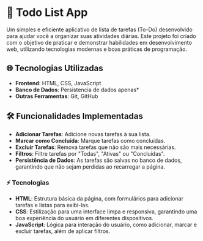# 📝 Todo List App

Um simples e eficiente aplicativo de lista de tarefas (To-Do) desenvolvido para ajudar você a organizar suas atividades diárias. Este projeto foi criado com o objetivo de praticar e demonstrar habilidades em desenvolvimento web, utilizando tecnologias modernas e boas práticas de programação.

## 🌐 Tecnologias Utilizadas

- **Frontend**: HTML, CSS, JavaScript
- **Banco de Dados**: Persistencia de dados apenas*
- **Outras Ferramentas**: Git, GitHub

## 🛠️ Funcionalidades Implementadas

- **Adicionar Tarefas**: Adicione novas tarefas à sua lista.
- **Marcar como Concluída**: Marque tarefas como concluídas.
- **Excluir Tarefas**: Remova tarefas que não são mais necessárias.
- **Filtros**: Filtre tarefas por "Todas", "Ativas" ou "Concluídas".
- **Persistência de Dados**: As tarefas são salvas no banco de dados, garantindo que não sejam perdidas ao recarregar a página.

### ⚡ Tecnologias

- **HTML**: Estrutura básica da página, com formulários para adicionar tarefas e listas para exibi-las.
- **CSS**: Estilização para uma interface limpa e responsiva, garantindo uma boa experiência do usuário em diferentes dispositivos.
- **JavaScript**: Lógica para interação do usuário, como adicionar, marcar e excluir tarefas, além de aplicar filtros.
